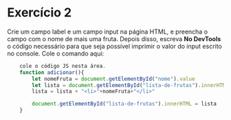 # Exercício 2

Crie um campo label e um campo input na página HTML, e preencha o campo com o nome de mais uma fruta.
Depois disso, escreva **No DevTools** o código necessário para que seja possível imprimir o valor do input escrito no console.
Cole o comando aqui:
```jsx
    cole o código JS nesta área.
    function adicionar(){
        let nomeFruta = document.getElementById("nome").value
        let lista = document.getElementById("lista-de-frutas").innerHTML
        lista = lista + "<li>"+nomeFruta+"</li>"

        document.getElementById("lista-de-frutas").innerHTML = lista
    }
```